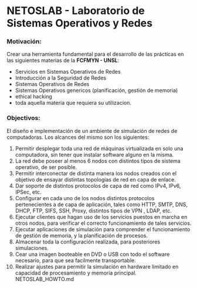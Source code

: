 # NETOSLAB - Laboratorio de Sistemas Operativos y Redes

### Motivación:
Crear una herramienta fundamental para el desarrollo de las prácticas en las siguientes materias de la **FCFMYN - UNSL**:
- Servicios en Sistemas Operativos de Redes 
- Introducción a la Seguridad de Redes 
- Sistemas Operativos de Redes
- Sistemas Operativos genericos (planificación, gestión de memoria)
- ethical hacking 
- toda aquella materia que requiera su utilizacion.

### Objectivos:
El diseño e implementación de un ambiente de simulación de redes de computadoras. Los alcances del mismo son los siguientes:

 1. Permitir desplegar toda una red de máquinas virtualizada en solo una computadora, sin tener que instalar software alguno en la misma.
 2. La red debe poseer al menos 6 nodos con distintos tipos de sistema operativo, de ser posible.
 3. Permitir interconectar de distinta manera los nodos creados con el objetivo de ensayar distintas topologías de red en capa de enlace.
 4. Dar soporte de distintos protocolos de capa de red  como IPv4, IPv6, IPSec, etc.
 5. Configurar en cada uno de los nodos distintos protocolos pertenecientes a de capa de aplicación, tales como HTTP, SMTP, DNS, DHCP, FTP, SIFS, SSH, Proxy, distintos tipos de VPN , LDAP, etc.
 6. Ejecutar clientes que hagan uso de los servicios puestos en marcha en otros nodos, para verificar el correcto funcionamiento de tales servicios.
 7. Ejecutar aplicaciones de simulación para comprender el funcionamiento de gestión de memoria, y la planificación de procesos.
 8. Almacenar toda la configuración realizada, para posteriores simulaciones.
 9. Cear una imagen booteable en DVD o USB  con todo el software necesario, para que sea facilmente transportable.
 10. Realizar ajustes para permitir la simulación en hardware limitado en capacidad de procesamiento y memoria principal.
NETOSLAB_HOWTO.md
